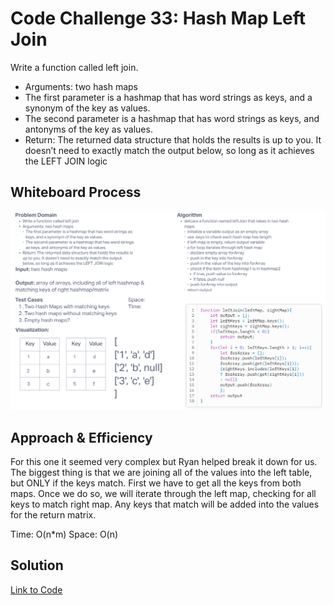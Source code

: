 # Code Challenge 33: Hash Map Left Join

Write a function called left join.

- Arguments: two hash maps
- The first parameter is a hashmap that has word strings as keys, and a synonym of the key as values.
- The second parameter is a hashmap that has word strings as keys, and antonyms of the key as values.
- Return: The returned data structure that holds the results is up to you. It doesn’t need to exactly match the output below, so long as it achieves the LEFT JOIN logic

## Whiteboard Process

![Whiteboard](./whiteboard.png)

## Approach & Efficiency
<!-- What approach did you take? Why? What is the Big O space/time for this approach? -->

For this one it seemed very complex but Ryan helped break it down for us. The biggest thing is that we are joining all of the values into the left table, but ONLY if the keys match. First we have to get all the keys from both maps. Once we do so, we will iterate through the left map, checking for all keys to match right map. Any keys that match will be added into the values for the return matrix.

Time: O(n*m)
Space: O(n)

## Solution
<!-- Show how to run your code, and examples of it in action -->

[Link to Code](./index.js)
